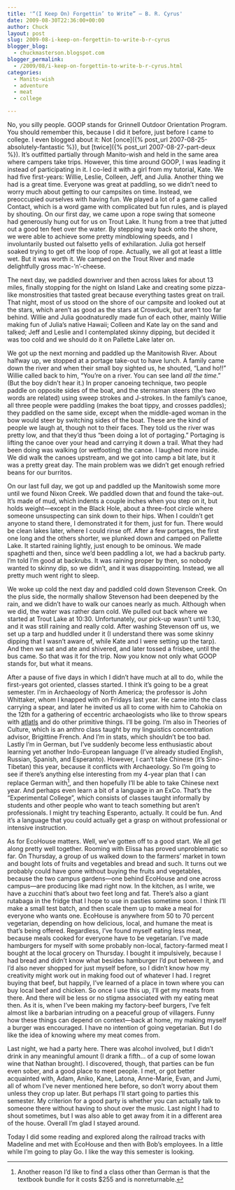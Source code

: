 ```yaml
---
title: '“(I Keep On) Forgettin’ to Write” — B. R. Cyrus'
date: 2009-08-30T22:36:00+00:00
author: Chuck
layout: post
slug: 2009-08-i-keep-on-forgettin-to-write-b-r-cyrus
blogger_blog:
  - chuckmasterson.blogspot.com
blogger_permalink:
  - /2009/08/i-keep-on-forgettin-to-write-b-r-cyrus.html
categories:
  - Manito-wish
  - adventure
  - meat
  - college

---
```


No, you silly people. GOOP stands for Grinnell Outdoor Orientation Program.
You should remember this, because I did it before, just before I came to
college. I even blogged about it: Not [once]({% post_url
2007-08-25-absolutely-fantastic %}), but [twice]({% post_url
2007-08-27-part-deux %}). It’s outfitted partially through Manito-wish and held
in the same area where campers take trips. However, this time around GOOP, I
was leading it instead of participating in it. I co-led it with a girl from my
tutorial, Kate. We had five first-years: Willie, Leslie, Colleen, Jeff, and
Julia. Another thing we had is a great time. Everyone was great at paddling, so
we didn’t need to worry much about getting to our campsites on time. Instead,
we preoccupied ourselves with having fun. We played a lot of a game called
Contact, which is a word game with complicated but fun rules, and is played by
shouting. On our first day, we came upon a rope swing that someone had
generously hung out for us on Trout Lake. It hung from a tree that jutted out a
good ten feet over the water. By stepping way back onto the shore, we were able
to achieve some pretty mindblowing speeds, and I involuntarily busted out
falsetto yells of exhilaration. Julia got herself soaked trying to get off the
loop of rope.  Actually, we all got at least a little wet. But it was worth it.
We camped on the Trout River and made delightfully gross mac-’n’-cheese. 

The next day, we paddled downriver and then across lakes for about 13 miles,
finally stopping for the night on Island Lake and creating some pizza-like
monstrosities that tasted great because everything tastes great on trail. That
night, most of us stood on the shore of our campsite and looked out at the
stars, which aren’t as good as the stars at Crowduck, but aren’t too far
behind. Willie and Julia goodnaturedly made fun of each other, mainly Willie
making fun of Julia’s native Hawaii; Colleen and Kate lay on the sand and
talked; Jeff and Leslie and I contemplated skinny dipping, but decided it was
too cold and we should do it on Pallette Lake later on.

We got up the next morning and paddled up the Manitowish River. About halfway
up, we stopped at a portage take-out to have lunch. A family came down the
river and when their small boy sighted us, he shouted, “Land ho!!” Willie
called back to him, “You’re on a river. You can see land *all the time*.”
(But the boy didn’t hear it.) In proper canoeing technique, two people paddle
on opposite sides of the boat, and the sternsman steers (the two words are
related) using sweep strokes and J-strokes. In the family’s canoe, all three
people were paddling (makes the boat tippy, and crosses paddles); they paddled
on the same side, except when the middle-aged woman in the bow would steer by
switching sides of the boat. These are the kind of people we laugh at, though
not to their faces. They told us the river was pretty low, and that they’d thus
“been doing a lot of portaging.” Portaging is lifting the canoe over your head
and carrying it down a trail. What they had been doing was walking (or
wetfooting) the canoe. I laughed more inside. We did walk the canoes upstream,
and we got into camp a bit late, but it was a pretty great day. The main
problem was we didn’t get enough refried beans for our burritos.

On our last full day, we got up and paddled up the Manitowish some more until
we found Nixon Creek. We paddled down that and found the take-out. It’s made of
mud, which indents a couple inches when you step on it, but holds weight—except
in the Black Hole, about a three-foot circle where someone unsuspecting can
sink down to their hips. When I couldn’t get anyone to stand there, I
demonstrated it for them, just for fun. There would be clean lakes later, where
I could rinse off. After a few portages, the first one long and the others
shorter, we plunked down and camped on Pallette Lake. It started raining
lightly, just enough to be ominous. We made spaghetti and then, since we’d been
paddling a lot, we had a backrub party. I’m told I’m good at backrubs. It was
raining proper by then, so nobody wanted to skinny dip, so we didn’t, and it
was disappointing. Instead, we all pretty much went right to sleep.

We woke up cold the next day and paddled cold down Stevenson Creek. On the plus
side, the normally shallow Stevenson had been deepened by the rain, and we
didn’t have to walk our canoes nearly as much. Although when we did, the water
was rather darn cold. We pulled out back where we started at Trout Lake at
10:30. Unfortunately, our pick-up wasn’t until 1:30, and it was still raining
and really cold. After washing Stevenson off us, we set up a tarp and huddled
under it (I understand there was some skinny dipping that I wasn’t aware of,
while Kate and I were setting up the tarp). And then we sat and ate and
shivered, and later tossed a frisbee, until the bus came. So that was it for
the trip. Now you know not only what GOOP stands for, but what it means.

After a pause of five days in which I didn’t have much at all to do, while the
first-years got oriented, classes started. I think it’s going to be a great
semester. I’m in Archaeology of North America; the professor is John Whittaker,
whom I knapped with on Fridays last year. He came into the class carrying a
spear, and later he invited us all to come with him to Cahokia on the 12th for
a gathering of eccentric archaeologists who like to throw spears with <a
href="http://en.wikipedia.org/wiki/Atlatl">atlatls</a> and do other primitive
things. I’ll be going. I’m also in Theories of Culture, which is an anthro
class taught by my linguistics concentration advisor, Brigittine French. And
I’m in stats, which shouldn’t be too bad. Lastly I’m in German, but I’ve
suddenly become less enthusiastic about learning yet another Indo-European
language (I’ve already studied English, Russian, Spanish, and Esperanto).
However, I can’t take Chinese (it’s Sino-Tibetan) this year, because it
conflicts with Archaeology. So I’m going to see if there’s anything else
interesting from my 4-year plan that I can replace German with[^1], and then
hopefully I’ll be able to take Chinese next year. And perhaps even learn a bit
of a language in an ExCo. That’s the “Experimental College”, which consists of
classes taught informally by students and other people who want to teach
something but aren’t professionals. I might try teaching Esperanto, actually.
It could be fun. And it’s a language that you could actually get a grasp on
without professional or intensive instruction.

As for EcoHouse matters. Well, we’ve gotten off to a good start. We all get
along pretty well together. Rooming with Elissa has proved unproblematic so
far. On Thursday, a group of us walked down to the farmers’ market in town and
bought lots of fruits and vegetables and bread and such. It turns out we
probably could have gone without buying the fruits and vegetables, because the
two campus gardens—one behind EcoHouse and one across campus—are producing like
mad right now. In the kitchen, as I write, we have a zucchini that’s about two
feet long and fat. There’s also a giant rutabaga in the fridge that I hope to
use in pasties sometime soon. I think I’ll make a small test batch, and then
scale them up to make a meal for everyone who wants one. EcoHouse is anywhere
from 50 to 70 percent vegetarian, depending on how delicious, local, and humane
the meat is that’s being offered. Regardless, I’ve found myself eating less
meat, because meals cooked for everyone have to be vegetarian. I’ve made
hamburgers for myself with some probably non-local, factory-farmed meat I
bought at the local grocery on Thursday. I bought it impulsively, because I had
bread and didn’t know what besides hamburger I’d put between it, and I’d also
never shopped for just myself before, so I didn’t know how my creativity might
work out in making food out of whatever I had. I regret buying that beef, but
happily, I’ve learned of a place in town where you can buy local beef and
chicken. So once I use this up, I’ll get my meats from there. And there will be
less or no stigma associated with my eating meat then. As it is, when I’ve been
making my factory-beef burgers, I’ve felt almost like a barbarian intruding on
a peaceful group of villagers. Funny how these things can depend on
context—back at home, my making myself a burger was encouraged. I have no
intention of going vegetarian. But I do like the idea of knowing where my meat
comes from.

Last night, we had a party here. There was alcohol involved, but I didn’t drink
in any meaningful amount (I drank a fifth… of a cup of some Iowan wine that
Nathan brought). I discovered, though, that parties can be fun even sober, and
a good place to meet people. I met, or got better acquainted with, Adam, Aniko,
Kane, Latona, Anne-Marie, Evan, and Jumi, all of whom I’ve never mentioned here
before, so don’t worry about them unless they crop up later. But perhaps I’ll
start going to parties this semester. My criterion for a good party is whether
you can actually talk to someone there without having to shout over the music.
Last night I had to shout sometimes, but I was also able to get away from it in
a different area of the house. Overall I’m glad I stayed around.

Today I did some reading and explored along the railroad tracks with Madeline
and met with EcoHouse and then with Bob’s employees. In a little while I’m
going to play Go. I like the way this semester is looking.

[^1]: Another reason I’d like to find a class other than German is that the
    textbook bundle for it costs $255 and is nonreturnable.



